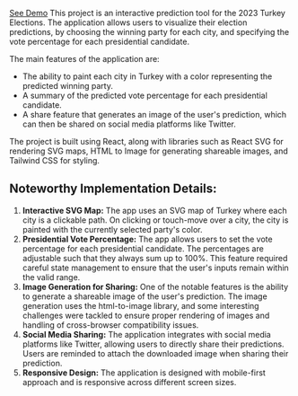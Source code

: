 [See Demo](https://secim-tarihim.firebaseapp.com)
This project is an interactive prediction tool for the 2023 Turkey Elections. The application allows users to visualize their election predictions, by choosing the winning party for each city, and specifying the vote percentage for each presidential candidate.

The main features of the application are:

- The ability to paint each city in Turkey with a color representing the predicted winning party.
- A summary of the predicted vote percentage for each presidential candidate.
- A share feature that generates an image of the user's prediction, which can then be shared on social media platforms like Twitter.

The project is built using React, along with libraries such as React SVG for rendering SVG maps, HTML to Image for generating shareable images, and Tailwind CSS for styling.

## Noteworthy Implementation Details:

1.  **Interactive SVG Map:** The app uses an SVG map of Turkey where each city is a clickable path. On clicking or touch-move over a city, the city is painted with the currently selected party's color.
2.  **Presidential Vote Percentage:** The app allows users to set the vote percentage for each presidential candidate. The percentages are adjustable such that they always sum up to 100%. This feature required careful state management to ensure that the user's inputs remain within the valid range.
3.  **Image Generation for Sharing:** One of the notable features is the ability to generate a shareable image of the user's prediction. The image generation uses the html-to-image library, and some interesting challenges were tackled to ensure proper rendering of images and handling of cross-browser compatibility issues.
4.  **Social Media Sharing:** The application integrates with social media platforms like Twitter, allowing users to directly share their predictions. Users are reminded to attach the downloaded image when sharing their prediction.
5.  **Responsive Design:** The application is designed with mobile-first approach and is responsive across different screen sizes.
